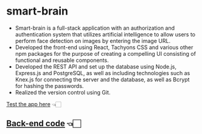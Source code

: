 # smart-brain
- Smart-brain is a full-stack application with an authorization and authentication system that utilizes artificial intelligence to allow users to perform face detection on images by entering the image URL.
- Developed the front-end using React, Tachyons CSS and various other npm packages for the purpose of creating a compelling UI consisting of functional and reusable components.
- Developed the REST API and set up the database using Node.js, Express.js and PostgreSQL, as well as including technologies such as Knex.js for connecting the server and the database, as well as Bcrypt for hashing the passwords.
- Realized the version control using Git.

[Test the app here](https://smartbrain-aspy.onrender.com/) 👈🏻

## [Back-end code](https://github.com/djordjevicv/smart-brain-backend//) 👈🏻
